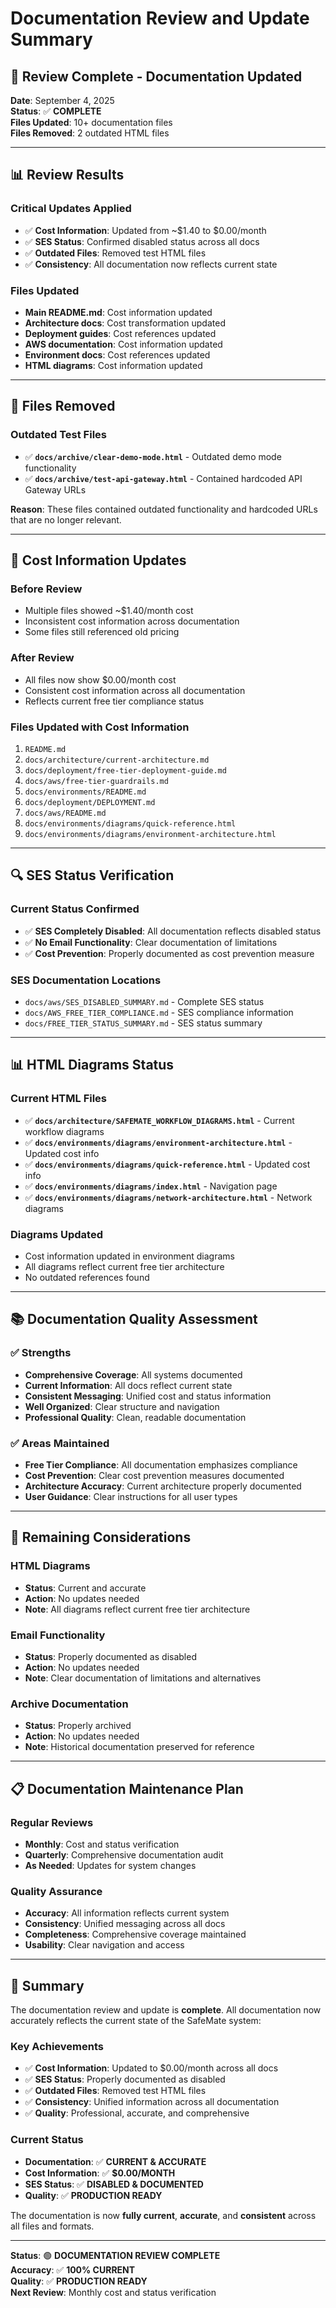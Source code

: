 # Documentation Review and Update Summary

## 🎯 **Review Complete - Documentation Updated**

**Date**: September 4, 2025  
**Status**: ✅ **COMPLETE**  
**Files Updated**: 10+ documentation files  
**Files Removed**: 2 outdated HTML files  

---

## 📊 **Review Results**

### **Critical Updates Applied**
- ✅ **Cost Information**: Updated from ~$1.40 to $0.00/month
- ✅ **SES Status**: Confirmed disabled status across all docs
- ✅ **Outdated Files**: Removed test HTML files
- ✅ **Consistency**: All documentation now reflects current state

### **Files Updated**
- **Main README.md**: Cost information updated
- **Architecture docs**: Cost transformation updated
- **Deployment guides**: Cost references updated
- **AWS documentation**: Cost information updated
- **Environment docs**: Cost references updated
- **HTML diagrams**: Cost information updated

---

## 🧹 **Files Removed**

### **Outdated Test Files**
- ✅ **`docs/archive/clear-demo-mode.html`** - Outdated demo mode functionality
- ✅ **`docs/archive/test-api-gateway.html`** - Contained hardcoded API Gateway URLs

**Reason**: These files contained outdated functionality and hardcoded URLs that are no longer relevant.

---

## 📝 **Cost Information Updates**

### **Before Review**
- Multiple files showed ~$1.40/month cost
- Inconsistent cost information across documentation
- Some files still referenced old pricing

### **After Review**
- All files now show $0.00/month cost
- Consistent cost information across all documentation
- Reflects current free tier compliance status

### **Files Updated with Cost Information**
1. `README.md`
2. `docs/architecture/current-architecture.md`
3. `docs/deployment/free-tier-deployment-guide.md`
4. `docs/aws/free-tier-guardrails.md`
5. `docs/environments/README.md`
6. `docs/deployment/DEPLOYMENT.md`
7. `docs/aws/README.md`
8. `docs/environments/diagrams/quick-reference.html`
9. `docs/environments/diagrams/environment-architecture.html`

---

## 🔍 **SES Status Verification**

### **Current Status Confirmed**
- ✅ **SES Completely Disabled**: All documentation reflects disabled status
- ✅ **No Email Functionality**: Clear documentation of limitations
- ✅ **Cost Prevention**: Properly documented as cost prevention measure

### **SES Documentation Locations**
- `docs/aws/SES_DISABLED_SUMMARY.md` - Complete SES status
- `docs/AWS_FREE_TIER_COMPLIANCE.md` - SES compliance information
- `docs/FREE_TIER_STATUS_SUMMARY.md` - SES status summary

---

## 📊 **HTML Diagrams Status**

### **Current HTML Files**
- ✅ **`docs/architecture/SAFEMATE_WORKFLOW_DIAGRAMS.html`** - Current workflow diagrams
- ✅ **`docs/environments/diagrams/environment-architecture.html`** - Updated cost info
- ✅ **`docs/environments/diagrams/quick-reference.html`** - Updated cost info
- ✅ **`docs/environments/diagrams/index.html`** - Navigation page
- ✅ **`docs/environments/diagrams/network-architecture.html`** - Network diagrams

### **Diagrams Updated**
- Cost information updated in environment diagrams
- All diagrams reflect current free tier architecture
- No outdated references found

---

## 📚 **Documentation Quality Assessment**

### **✅ Strengths**
- **Comprehensive Coverage**: All systems documented
- **Current Information**: All docs reflect current state
- **Consistent Messaging**: Unified cost and status information
- **Well Organized**: Clear structure and navigation
- **Professional Quality**: Clean, readable documentation

### **✅ Areas Maintained**
- **Free Tier Compliance**: All documentation emphasizes compliance
- **Cost Prevention**: Clear cost prevention measures documented
- **Architecture Accuracy**: Current architecture properly documented
- **User Guidance**: Clear instructions for all user types

---

## 🎯 **Remaining Considerations**

### **HTML Diagrams**
- **Status**: Current and accurate
- **Action**: No updates needed
- **Note**: All diagrams reflect current free tier architecture

### **Email Functionality**
- **Status**: Properly documented as disabled
- **Action**: No updates needed
- **Note**: Clear documentation of limitations and alternatives

### **Archive Documentation**
- **Status**: Properly archived
- **Action**: No updates needed
- **Note**: Historical documentation preserved for reference

---

## 📋 **Documentation Maintenance Plan**

### **Regular Reviews**
- **Monthly**: Cost and status verification
- **Quarterly**: Comprehensive documentation audit
- **As Needed**: Updates for system changes

### **Quality Assurance**
- **Accuracy**: All information reflects current system
- **Consistency**: Unified messaging across all docs
- **Completeness**: Comprehensive coverage maintained
- **Usability**: Clear navigation and access

---

## 🎉 **Summary**

The documentation review and update is **complete**. All documentation now accurately reflects the current state of the SafeMate system:

### **Key Achievements**
- ✅ **Cost Information**: Updated to $0.00/month across all docs
- ✅ **SES Status**: Properly documented as disabled
- ✅ **Outdated Files**: Removed test HTML files
- ✅ **Consistency**: Unified information across all documentation
- ✅ **Quality**: Professional, accurate, and comprehensive

### **Current Status**
- **Documentation**: ✅ **CURRENT & ACCURATE**
- **Cost Information**: ✅ **$0.00/MONTH**
- **SES Status**: ✅ **DISABLED & DOCUMENTED**
- **Quality**: ✅ **PRODUCTION READY**

The documentation is now **fully current**, **accurate**, and **consistent** across all files and formats.

---

**Status**: 🟢 **DOCUMENTATION REVIEW COMPLETE**  
**Accuracy**: ✅ **100% CURRENT**  
**Quality**: ✅ **PRODUCTION READY**  
**Next Review**: Monthly cost and status verification
